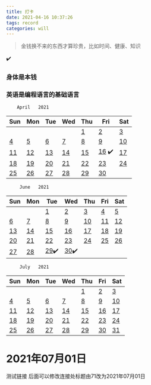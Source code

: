 ```yaml
---
title: 打卡
date: 2021-04-16 10:37:26
tags: record
categories: will
---
```


> 金钱换不来的东西才算珍贵，比如时间、健康、知识

✔️ 

### 身体是本钱

### 英语是编程语言的基础语言

        April   2021

| Sun        | Mon        | Tue        | Wed        | Thu        | Fri           | Sat        |
| ---------- | ---------- | ---------- | ---------- | ---------- | ------------- | ---------- |
|            |            |            |            | [1](#41)   | [2](#42)      | [3](#43)   |
| [4](#44)   | [5](#45)   | [6](#46)   | [7](#47)   | [8](#48)   | [9](#49)      | [10](#410) |
| [11](#411) | [12](#412) | [13](#413) | [14](#414) | [15](#415) | [16](#416) ✔️ | [17](#417) |
| [18](#418) | [19](#419) | [20](#420) | [21](#421) | [22](#422) | [23](#423)    | [24](#424) |
| [25](#425) | [26](#426) | [27](#427) | [28](#428) | [29](#429) | [30](#430)    |            |

         June   2021          

| Sun        | Mon        | Tue          | Wed          | Thu        | Fri        | Sat        |
| ---------- | ---------- | ------------ | ------------ | ---------- | ---------- | ---------- |
|            |            | [1](#61)     | [2](#62)     | [3](#63)   | [4](#64)   | [5](#65)   |
| [6](#66)   | [7](#67)   | [8](#68)     | [9](#69)     | [10](#610) | [11](#611) | [12](#612) |
| [13](#613) | [14](#614) | [15](#615)   | [16](#616)   | [17](#617) | [18](#618) | [19](#619) |
| [20](#620) | [21](#621) | [22](#622)   | [23](#623)   | [24](#624) | [25](#625) | [26](#626) |
| [27](#627) | [28](#628) | [29](#629)✔️ | [30](#630)✔️ |            |            |            |

         July   2021          

| Sun        | Mon        | Tue        | Wed        | Thu               | Fri        | Sat        |
| ---------- | ---------- | ---------- | ---------- | ----------------- | ---------- | ---------- |
|            |            |            |            | [1](#2021年07月01日) | [2](#72)   | [3](#73)   |
| [4](#74)   | [5](#75)   | [6](#76)   | [7](#77)   | [8](#78)          | [9](#79)   | [10](#710) |
| [11](#711) | [12](#712) | [13](#713) | [14](#714) | [15](#715)        | [16](#716) | [17](#717) |
| [18](#718) | [19](#719) | [20](#720) | [21](#721) | [22](#722)        | [23](#723) | [24](#724) |
| [25](#725) | [26](#726) | [27](#727) | [28](#728) | [29](#729)        | [30](#730) | [31](#731) |

# 2021年07月01日

测试链接
后面可以修改连接处标题由71改为2021年07月01日
